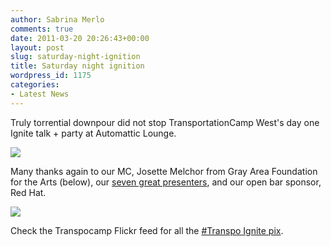 ```yaml
---
author: Sabrina Merlo
comments: true
date: 2011-03-20 20:26:43+00:00
layout: post
slug: saturday-night-ignition
title: Saturday night ignition
wordpress_id: 1175
categories:
- Latest News
---
```


Truly torrential downpour did not stop TransportationCamp West's day one Ignite talk + party at Automattic Lounge.

[![](http://transportationcamp.org/wp-content/uploads/2011/03/IMG_3502-1024x768.jpg)](http://transportationcamp.org/wp-content/uploads/2011/03/IMG_3502.jpg)

Many thanks again to our MC, Josette Melchor from Gray Area Foundation  for the Arts (below), our [seven great presenters](transportationcamp.org/ignite), and our open bar sponsor, Red  Hat.

[![](../wp-content/uploads/2011/03/IMG_3514-1024x768.jpg)](../wp-content/uploads/2011/03/IMG_3514.jpg)

Check the Transpocamp Flickr feed for all the [#Transpo Ignite pix](http://www.flickr.com/photos/transportationcamp/sets/72157626184711157/).
